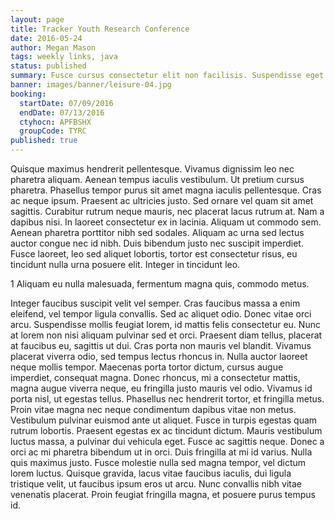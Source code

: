 ```yaml
---
layout: page
title: Tracker Youth Research Conference
date: 2016-05-24
author: Megan Mason
tags: weekly links, java
status: published
summary: Fusce cursus consectetur elit non facilisis. Suspendisse eget.
banner: images/banner/leisure-04.jpg
booking:
  startDate: 07/09/2016
  endDate: 07/13/2016
  ctyhocn: APFBSHX
  groupCode: TYRC
published: true
---
```

Quisque maximus hendrerit pellentesque. Vivamus dignissim leo nec pharetra aliquam. Aenean tempus iaculis vestibulum. Ut pretium cursus pharetra. Phasellus tempor purus sit amet magna iaculis pellentesque. Cras ac neque ipsum. Praesent ac ultricies justo.
Sed ornare vel quam sit amet sagittis. Curabitur rutrum neque mauris, nec placerat lacus rutrum at. Nam a dapibus nisi. In laoreet consectetur ex in lacinia. Aliquam ut commodo sem. Aenean pharetra porttitor nibh sed sodales. Aliquam ac urna sed lectus auctor congue nec id nibh. Duis bibendum justo nec suscipit imperdiet. Fusce laoreet, leo sed aliquet lobortis, tortor est consectetur risus, eu tincidunt nulla urna posuere elit. Integer in tincidunt leo.

1 Aliquam eu nulla malesuada, fermentum magna quis, commodo metus.

Integer faucibus suscipit velit vel semper. Cras faucibus massa a enim eleifend, vel tempor ligula convallis. Sed ac aliquet odio. Donec vitae orci arcu. Suspendisse mollis feugiat lorem, id mattis felis consectetur eu. Nunc at lorem non nisi aliquam pulvinar sed et orci. Praesent diam tellus, placerat at faucibus eu, sagittis ut dui. Cras porta non mauris vel blandit. Vivamus placerat viverra odio, sed tempus lectus rhoncus in. Nulla auctor laoreet neque mollis tempor. Maecenas porta tortor dictum, cursus augue imperdiet, consequat magna. Donec rhoncus, mi a consectetur mattis, magna augue viverra neque, eu fringilla justo mauris vel odio. Vivamus id porta nisl, ut egestas tellus. Phasellus nec hendrerit tortor, et fringilla metus. Proin vitae magna nec neque condimentum dapibus vitae non metus.
Vestibulum pulvinar euismod ante ut aliquet. Fusce in turpis egestas quam rutrum lobortis. Praesent egestas ex ac tincidunt dictum. Mauris vestibulum luctus massa, a pulvinar dui vehicula eget. Fusce ac sagittis neque. Donec a orci ac mi pharetra bibendum ut in orci. Duis fringilla at mi id varius. Nulla quis maximus justo. Fusce molestie nulla sed magna tempor, vel dictum lorem luctus. Quisque gravida, lacus vitae faucibus iaculis, dui ligula tristique velit, ut faucibus ipsum eros ut arcu. Nunc convallis nibh vitae venenatis placerat. Proin feugiat fringilla magna, et posuere purus tempus id.
